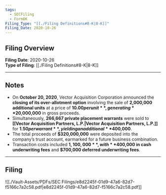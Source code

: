 ```yaml
---
tags:
  - SECFiling
  - Form8K
Filing_Type: "[[./Filing Definitions#8-K|8-K]]"
Filing_Date: 2020-10-26
---
```


## Filing Overview

**Filing Date**: 2020-10-26  
**Type of Filing**: [[./Filing Definitions#8-K|8-K]]  

---

## Notes

- On **October 20, 2020**, Vector Acquisition Corporation announced the **closing of its over-allotment option** involving the sale of **2,000,000 additional units** at a price of **$10.00 per unit**, generating **$20,000,000** in gross proceeds.
- Simultaneously, **266,667 private placement warrants** were sold to **[[Vector Acquisition Partners, L.P.|Vector Acquisition Partners, L.P.]]** for **$1.50 per warrant**, yielding an additional **$400,000**.
- The total proceeds of **$320,000,000** were deposited into the company’s trust account, earmarked for a future business combination.
- Transaction costs included **$1,100,000**, with **$400,000 in cash underwriting fees** and **$700,000 deferred underwriting fees**.

---

## Filing

![[./Vault-Assets/PDFs/SEC Filings/e8d2245f-01d9-47a6-82d7-f5166c7a2c58.pdf|e8d2245f-01d9-47a6-82d7-f5166c7a2c58.pdf]]

